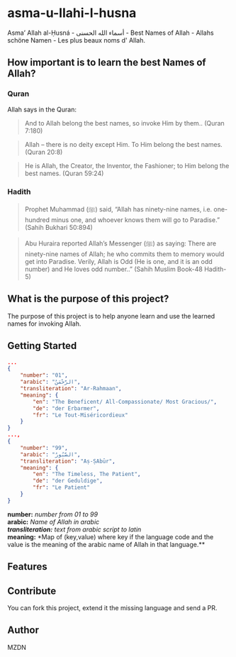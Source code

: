 # asma-u-llahi-l-husna

Asma’ Allah al-Ḥusná - أسماء الله الحسنى - Best Names of Allah - Allahs schöne Namen - Les plus beaux noms d' Allah.

## How important is to learn the best Names of Allah?
### Quran

Allah says in the Quran:

>And to Allah belong the best names, so invoke Him by them.. (Quran 7:180)

>Allah – there is no deity except Him. To Him belong the best names. (Quran 20:8)

>He is Allah, the Creator, the Inventor, the Fashioner; to Him belong the best names. (Quran 59:24)

### Hadith

> Prophet Muhammad (ﷺ) said, “Allah has ninety-nine names, i.e. one-hundred minus one, and whoever knows them will go to Paradise.” (Sahih Bukhari 50:894)

> Abu Huraira reported Allah’s Messenger (ﷺ) as saying: There are ninety-nine names of Allah; he who commits them to memory would get into Paradise. Verily, Allah is Odd (He is one, and it is an odd number) and He loves odd number..” (Sahih Muslim Book-48 Hadith-5)

## What is the purpose of this project?

The purpose of this project is to help anyone learn and use the learned names for invoking Allah. 

## Getting Started
```json
...
{
    "number": "01",
    "arabic": "الرَّحْمَنُ",
    "transliteration": "Ar-Rahmaan",
    "meaning": {
        "en": "The Beneficent/ All-Compassionate/ Most Gracious/",
        "de": "der Erbarmer",
        "fr": "Le Tout-Miséricordieux"
    }
}
...,
{
    "number": "99",
    "arabic": "الصَّبُورُ",
    "transliteration": "Aṣ-ṢAbūr",
    "meaning": {
        "en": "The Timeless, The Patient",
        "de": "der Geduldige",
        "fr": "Le Patient"
    }
}
```
**number:** *number from 01 to 99* <br>
**arabic:** *Name of Allah in arabic <br>
**transliteration:** *text from arabic script to latin** <br>
**meaning:** *Map of (key,value) where key if the language code and the value is the meaning of the arabic name of Allah in that language.**<br>

## Features

## Contribute
You can fork this project, extend it the missing language and send a PR.

## Author
MZDN
